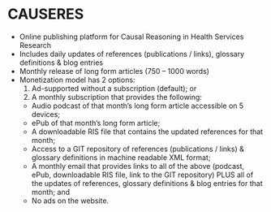 # CAUSERES

* Online publishing platform for Causal Reasoning in Health Services Research
* Includes daily updates of references (publications / links), glossary definitions & blog entries
* Monthly release of long form articles (750 – 1000 words)
* Monetization model has 2 options:
  1. Ad-supported without a subscription (default); or
  2. A monthly subscription that provides the following:
    - Audio podcast of that month’s long form article accessible on 5 devices;
    - ePub of that month’s long form article;
    - A downloadable RIS file that contains the updated references for that month;
    - Access to a GIT repository of references (publications / links) & glossary definitions in machine readable XML format;
    - A monthly email that provides links to all of the above (podcast, ePub, downloadable RIS file, link to the GIT repository) PLUS all of the updates of references, glossary definitions & blog entries for that month; and
    - No ads on the website.
